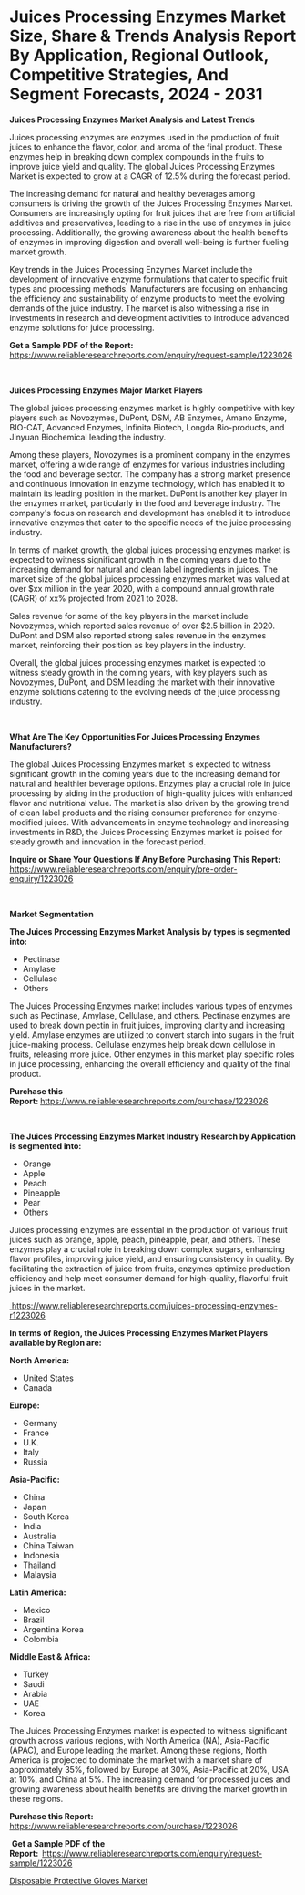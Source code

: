 <p><h1>Juices Processing Enzymes Market Size, Share & Trends Analysis Report By Application, Regional Outlook, Competitive Strategies, And Segment Forecasts, 2024 - 2031</h1></p><p><strong>Juices Processing Enzymes Market Analysis and Latest Trends</strong></p>
<p><p>Juices processing enzymes are enzymes used in the production of fruit juices to enhance the flavor, color, and aroma of the final product. These enzymes help in breaking down complex compounds in the fruits to improve juice yield and quality. The global Juices Processing Enzymes Market is expected to grow at a CAGR of 12.5% during the forecast period.</p><p>The increasing demand for natural and healthy beverages among consumers is driving the growth of the Juices Processing Enzymes Market. Consumers are increasingly opting for fruit juices that are free from artificial additives and preservatives, leading to a rise in the use of enzymes in juice processing. Additionally, the growing awareness about the health benefits of enzymes in improving digestion and overall well-being is further fueling market growth.</p><p>Key trends in the Juices Processing Enzymes Market include the development of innovative enzyme formulations that cater to specific fruit types and processing methods. Manufacturers are focusing on enhancing the efficiency and sustainability of enzyme products to meet the evolving demands of the juice industry. The market is also witnessing a rise in investments in research and development activities to introduce advanced enzyme solutions for juice processing.</p></p>
<p><strong>Get a Sample PDF of the Report:&nbsp;</strong> <a href="https://www.reliableresearchreports.com/enquiry/request-sample/1223026">https://www.reliableresearchreports.com/enquiry/request-sample/1223026</a></p>
<p>&nbsp;</p>
<p><strong>Juices Processing Enzymes Major Market Players</strong></p>
<p><p>The global juices processing enzymes market is highly competitive with key players such as Novozymes, DuPont, DSM, AB Enzymes, Amano Enzyme, BIO-CAT, Advanced Enzymes, Infinita Biotech, Longda Bio-products, and Jinyuan Biochemical leading the industry.</p><p>Among these players, Novozymes is a prominent company in the enzymes market, offering a wide range of enzymes for various industries including the food and beverage sector. The company has a strong market presence and continuous innovation in enzyme technology, which has enabled it to maintain its leading position in the market. DuPont is another key player in the enzymes market, particularly in the food and beverage industry. The company's focus on research and development has enabled it to introduce innovative enzymes that cater to the specific needs of the juice processing industry.</p><p>In terms of market growth, the global juices processing enzymes market is expected to witness significant growth in the coming years due to the increasing demand for natural and clean label ingredients in juices. The market size of the global juices processing enzymes market was valued at over $xx million in the year 2020, with a compound annual growth rate (CAGR) of xx% projected from 2021 to 2028.</p><p>Sales revenue for some of the key players in the market include Novozymes, which reported sales revenue of over $2.5 billion in 2020. DuPont and DSM also reported strong sales revenue in the enzymes market, reinforcing their position as key players in the industry.</p><p>Overall, the global juices processing enzymes market is expected to witness steady growth in the coming years, with key players such as Novozymes, DuPont, and DSM leading the market with their innovative enzyme solutions catering to the evolving needs of the juice processing industry.</p></p>
<p>&nbsp;</p>
<p><strong>What Are The Key Opportunities For Juices Processing Enzymes Manufacturers?</strong></p>
<p><p>The global Juices Processing Enzymes market is expected to witness significant growth in the coming years due to the increasing demand for natural and healthier beverage options. Enzymes play a crucial role in juice processing by aiding in the production of high-quality juices with enhanced flavor and nutritional value. The market is also driven by the growing trend of clean label products and the rising consumer preference for enzyme-modified juices. With advancements in enzyme technology and increasing investments in R&D, the Juices Processing Enzymes market is poised for steady growth and innovation in the forecast period.</p></p>
<p><strong>Inquire or Share Your Questions If Any Before Purchasing This Report:</strong> <a href="https://www.reliableresearchreports.com/enquiry/pre-order-enquiry/1223026">https://www.reliableresearchreports.com/enquiry/pre-order-enquiry/1223026</a></p>
<p>&nbsp;</p>
<p><strong>Market Segmentation</strong></p>
<p><strong>The Juices Processing Enzymes Market Analysis by types is segmented into:</strong></p>
<p><ul><li>Pectinase</li><li>Amylase</li><li>Cellulase</li><li>Others</li></ul></p>
<p><p>The Juices Processing Enzymes market includes various types of enzymes such as Pectinase, Amylase, Cellulase, and others. Pectinase enzymes are used to break down pectin in fruit juices, improving clarity and increasing yield. Amylase enzymes are utilized to convert starch into sugars in the fruit juice-making process. Cellulase enzymes help break down cellulose in fruits, releasing more juice. Other enzymes in this market play specific roles in juice processing, enhancing the overall efficiency and quality of the final product.</p></p>
<p><strong>Purchase this Report:&nbsp;</strong><a href="https://www.reliableresearchreports.com/purchase/1223026">https://www.reliableresearchreports.com/purchase/1223026</a></p>
<p>&nbsp;</p>
<p><strong>The Juices Processing Enzymes Market Industry Research by Application is segmented into:</strong></p>
<p><ul><li>Orange</li><li>Apple</li><li>Peach</li><li>Pineapple</li><li>Pear</li><li>Others</li></ul></p>
<p><p>Juices processing enzymes are essential in the production of various fruit juices such as orange, apple, peach, pineapple, pear, and others. These enzymes play a crucial role in breaking down complex sugars, enhancing flavor profiles, improving juice yield, and ensuring consistency in quality. By facilitating the extraction of juice from fruits, enzymes optimize production efficiency and help meet consumer demand for high-quality, flavorful fruit juices in the market.</p></p>
<p><a href="https://www.reliableresearchreports.com/juices-processing-enzymes-r1223026">&nbsp;https://www.reliableresearchreports.com/juices-processing-enzymes-r1223026</a></p>
<p><strong>In terms of Region, the Juices Processing Enzymes Market Players available by Region are:</strong></p>
<p>
    <p> <strong> North America: </strong>
        <ul>
            <li>United States</li>
            <li>Canada</li>
        </ul>
        </p> 
    <p> <strong> Europe: </strong>
        <ul>
            <li>Germany</li>
            <li>France</li>
            <li>U.K.</li>
            <li>Italy</li>
            <li>Russia</li>
        </ul>
        </p> 
    <p> <strong> Asia-Pacific: </strong>
        <ul>
            <li>China</li>
            <li>Japan</li>
            <li>South Korea</li>
            <li>India</li>
            <li>Australia</li>
            <li>China Taiwan</li>
            <li>Indonesia</li>
            <li>Thailand</li>
            <li>Malaysia</li>
        </ul>
        </p> 
    <p> <strong> Latin America: </strong>
        <ul>
            <li>Mexico</li>
            <li>Brazil</li>
            <li>Argentina Korea</li>
            <li>Colombia</li>
        </ul>
        </p> 
    <p> <strong> Middle East & Africa: </strong>
        <ul>
            <li>Turkey</li>
            <li>Saudi</li>
            <li>Arabia</li>
            <li>UAE</li>
            <li>Korea</li>
        </ul>
    </p>
    </p>
<p><p>The Juices Processing Enzymes market is expected to witness significant growth across various regions, with North America (NA), Asia-Pacific (APAC), and Europe leading the market. Among these regions, North America is projected to dominate the market with a market share of approximately 35%, followed by Europe at 30%, Asia-Pacific at 20%, USA at 10%, and China at 5%. The increasing demand for processed juices and growing awareness about health benefits are driving the market growth in these regions.</p></p>
<p><strong>Purchase this Report: </strong><a href="https://www.reliableresearchreports.com/purchase/1223026">https://www.reliableresearchreports.com/purchase/1223026</a></p>
<p>&nbsp;<strong>Get a Sample PDF of the Report:&nbsp;&nbsp;</strong><a href="https://www.reliableresearchreports.com/enquiry/request-sample/1223026">https://www.reliableresearchreports.com/enquiry/request-sample/1223026</a></p>
<p><strong></strong></p>
<p><p><a href="https://github.com/flwellarose/Market-Research-Report-List-1/blob/main/disposable-protective-gloves-market.md">Disposable Protective Gloves Market</a></p></p>